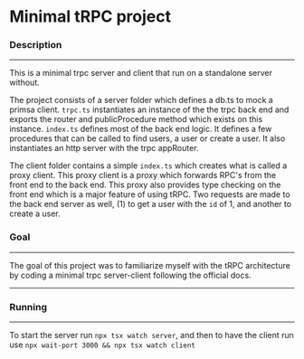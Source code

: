 # Minimal tRPC project

### Description

---

This is a minimal trpc server and client that run on a standalone server without.

The project consists of a server folder which defines a db.ts to mock a primsa client. `trpc.ts` instantiates an instance of the the trpc back end and exports the router and publicProcedure method which exists on this instance. `index.ts` defines most of the back end logic. It defines a few procedures that can be called to find users, a user or create a user. It also instantiates an http server with the trpc appRouter.

The client folder contains a simple `index.ts` which creates what is called a proxy client. This proxy client is a proxy which forwards RPC's from the front end to the back end. This proxy also provides type checking on the front end which is a major feature of using tRPC. Two requests are made to the back end server as well, (1) to get a user with the `id` of 1, and another to create a user.

### Goal

---

The goal of this project was to familiarize myself with the tRPC architecture by coding a minimal trpc server-client following the official docs.

---

### Running

---

To start the server run `npx tsx watch server`, and then to have the client run use `npx wait-port 3000 && npx tsx watch client`
